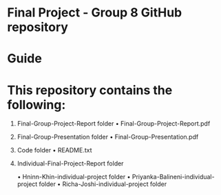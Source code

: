 
# Final Project - Group 8 GitHub repository

# Guide

# This repository contains the following:

1) Final-Group-Project-Report folder
	•	Final-Group-Project-Report.pdf

2) Final-Group-Presentation folder
	•	Final-Group-Presentation.pdf

3) Code folder
	•	README.txt

4) Individual-Final-Project-Report folder

	•	Hninn-Khin-individual-project folder
	•	Priyanka-Balineni-individual-project folder
	•	Richa-Joshi-individual-project folder
	

